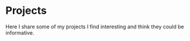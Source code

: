 # Projects

Here I share some of my projects I find interesting and think they could be informative.
